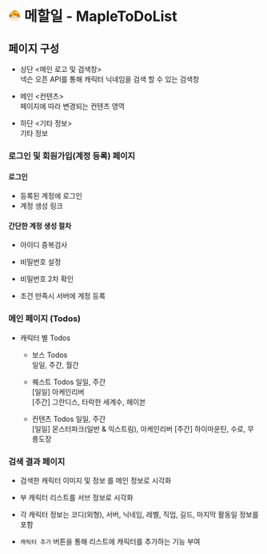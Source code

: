 # <img src="./readme_image/maplelogo.png" width="25" height="25" vertical-align="top"/> 메할일 - MapleToDoList

## 페이지 구성

- 상단 <메인 로고 및 검색창>  
  넥슨 오픈 API를 통해 캐릭터 닉네임을 검색 할 수 있는 검색창

- 메인 <컨텐츠>  
  페이지에 따라 변경되는 컨텐츠 영역

- 하단 <기타 정보>  
  기타 정보

### 로그인 및 회원가입(계정 등록) 페이지

#### 로그인

- 등록된 계정에 로그인
- 계정 생성 링크

#### 간단한 계정 생성 절차

- 아이디 중복검사
- 비밀번호 설정
- 비밀번호 2차 확인

- 조건 만족시 서버에 계정 등록

### 메인 페이지 (Todos)

- 캐릭터 별 Todos

  - 보스 Todos  
    일일, 주간, 월간

  - 퀘스트 Todos
    일일, 주간  
    [일일] 아케인리버  
    [주간] 그란디스, 타락한 세계수, 헤이븐

  - 컨텐츠 Todos
    일일, 주간  
    [일일] 몬스터파크(일반 & 익스트림), 아케인리버
    [주간] 하이마운틴, 수로, 무릉도장

### 검색 결과 페이지

- 검색한 캐릭터 이미지 및 정보 를 메인 정보로 시각화
- 부 캐릭터 리스트를 서브 정보로 시각화

- 각 캐릭터 정보는 코디(외형), 서버, 닉네임, 레벨, 직업, 길드, 마지막 활동일 정보를 포함
- `캐릭터 추가` 버튼을 통해 리스트에 캐릭터를 추가하는 기능 부여
